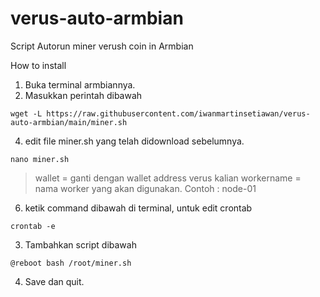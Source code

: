 # verus-auto-armbian
Script Autorun miner verush coin in Armbian

How to install
1. Buka terminal armbiannya.
2. Masukkan perintah dibawah 
```
wget -L https://raw.githubusercontent.com/iwanmartinsetiawan/verus-auto-armbian/main/miner.sh
```
4. edit file miner.sh yang telah didownload sebelumnya.
```
nano miner.sh
```
> wallet = ganti dengan wallet address verus kalian
> workername = nama worker yang akan digunakan. Contoh : node-01
6. ketik command dibawah di terminal, untuk edit crontab
```
crontab -e
```
3. Tambahkan script dibawah
```
@reboot bash /root/miner.sh
```
4. Save dan quit.
